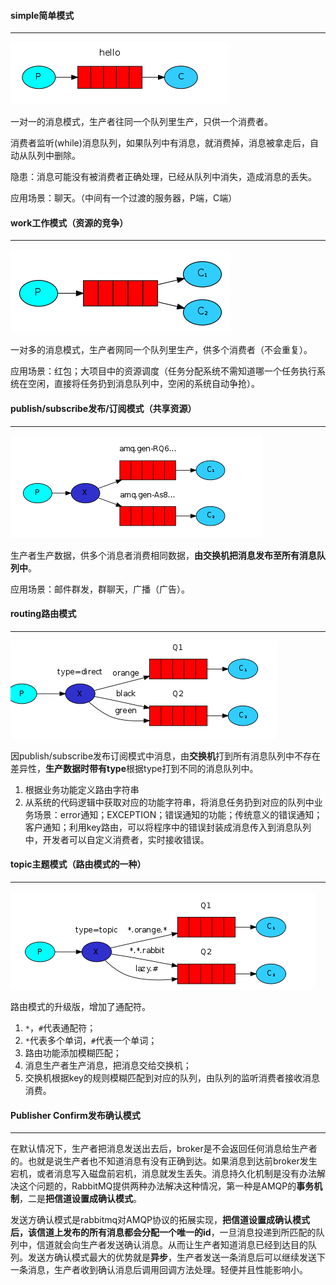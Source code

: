 #### simple简单模式

---

![在这里插入图片描述](2.RabbitMQ%E6%A0%B8%E5%BF%83%E9%83%A8%E5%88%86(%E5%85%AD%E7%A7%8D%E6%A8%A1%E5%BC%8F).assets/20181221114009759.png)

一对一的消息模式，生产者往同一个队列里生产，只供一个消费者。

消费者监听(while)消息队列，如果队列中有消息，就消费掉，消息被拿走后，自动从队列中删除。

隐患：消息可能没有被消费者正确处理，已经从队列中消失，造成消息的丢失。

应用场景：聊天。（中间有一个过渡的服务器，P端，C端）



#### work工作模式（资源的竞争）

---

![在这里插入图片描述](2.RabbitMQ%E6%A0%B8%E5%BF%83%E9%83%A8%E5%88%86(%E5%85%AD%E7%A7%8D%E6%A8%A1%E5%BC%8F).assets/20181221114036231.png)

一对多的消息模式，生产者网同一个队列里生产，供多个消费者（不会重复）。

应用场景：红包；大项目中的资源调度（任务分配系统不需知道哪一个任务执行系统在空闲，直接将任务扔到消息队列中，空闲的系统自动争抢）。



#### publish/subscribe发布/订阅模式（共享资源）

---

![在这里插入图片描述](2.RabbitMQ%E6%A0%B8%E5%BF%83%E9%83%A8%E5%88%86(%E5%85%AD%E7%A7%8D%E6%A8%A1%E5%BC%8F).assets/20181221114050657.png)

生产者生产数据，供多个消息者消费相同数据，**由交换机把消息发布至所有消息队列中**。

应用场景：邮件群发，群聊天，广播（广告）。



#### routing路由模式

---

![在这里插入图片描述](2.RabbitMQ%E6%A0%B8%E5%BF%83%E9%83%A8%E5%88%86(%E5%85%AD%E7%A7%8D%E6%A8%A1%E5%BC%8F).assets/20181221114420299.png)

因publish/subscribe发布订阅模式中消息，由**交换机**打到所有消息队列中不存在差异性，**生产数据时带有type**根据type打到不同的消息队列中。

1. 根据业务功能定义路由字符串
2. 从系统的代码逻辑中获取对应的功能字符串，将消息任务扔到对应的队列中业务场景：error通知；EXCEPTION；错误通知的功能；传统意义的错误通知；客户通知；利用key路由，可以将程序中的错误封装成消息传入到消息队列中，开发者可以自定义消费者，实时接收错误。



#### topic主题模式（路由模式的一种）

---

![在这里插入图片描述](2.RabbitMQ%E6%A0%B8%E5%BF%83%E9%83%A8%E5%88%86(%E5%85%AD%E7%A7%8D%E6%A8%A1%E5%BC%8F).assets/20181221114208408.png)

路由模式的升级版，增加了通配符。

1. `*`，`#`代表通配符；
2. `*`代表多个单词，`#`代表一个单词；
3. 路由功能添加模糊匹配；
4. 消息生产者生产消息，把消息交给交换机；
5. 交换机根据key的规则模糊匹配到对应的队列，由队列的监听消费者接收消息消费。



#### Publisher Confirm发布确认模式

---

在默认情况下，生产者把消息发送出去后，broker是不会返回任何消息给生产者的。也就是说生产者也不知道消息有没有正确到达。如果消息到达前broker发生宕机，或者消息写入磁盘前宕机，消息就发生丢失。消息持久化机制是没有办法解决这个问题的，RabbitMQ提供两种办法解决这种情况，第一种是AMQP的**事务机制**，二是**把信道设置成确认模式**。

发送方确认模式是rabbitmq对AMQP协议的拓展实现，**把信道设置成确认模式后，该信道上发布的所有消息都会分配一个唯一的id**，一旦消息投递到所匹配的队列中，信道就会向生产者发送确认消息。从而让生产者知道消息已经到达目的队列。发送方确认模式最大的优势就是**异步**，生产者发送一条消息后可以继续发送下一条消息，生产者收到确认消息后调用回调方法处理。轻便并且性能影响小。